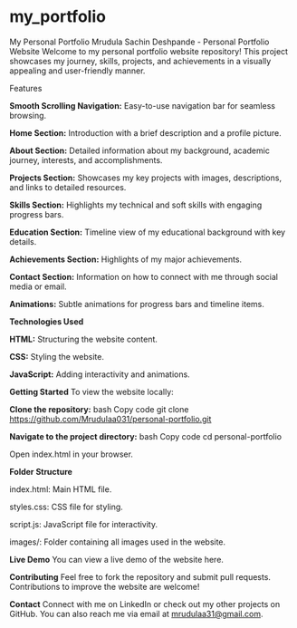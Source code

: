 # my_portfolio
My Personal Portfolio
Mrudula Sachin Deshpande - Personal Portfolio Website
Welcome to my personal portfolio website repository! This project showcases my journey, skills, projects, and achievements in a visually appealing and user-friendly manner.

Features

**Smooth Scrolling Navigation:** Easy-to-use navigation bar for seamless browsing.

**Home Section:** Introduction with a brief description and a profile picture.

**About Section:** Detailed information about my background, academic journey, interests, and accomplishments.

**Projects Section:** Showcases my key projects with images, descriptions, and links to detailed resources.

**Skills Section:** Highlights my technical and soft skills with engaging progress bars.

**Education Section:** Timeline view of my educational background with key details.

**Achievements Section:** Highlights of my major achievements.

**Contact Section:** Information on how to connect with me through social media or email.

**Animations:** Subtle animations for progress bars and timeline items.

**Technologies Used**

**HTML:** Structuring the website content.

**CSS:** Styling the website.

**JavaScript:** Adding interactivity and animations.

**Getting Started**
To view the website locally:

**Clone the repository:**
bash
Copy code
git clone https://github.com/Mrudulaa031/personal-portfolio.git

**Navigate to the project directory:**
bash
Copy code
cd personal-portfolio

Open index.html in your browser.

**Folder Structure**

index.html: Main HTML file.

styles.css: CSS file for styling.

script.js: JavaScript file for interactivity.

images/: Folder containing all images used in the website.

**Live Demo**
You can view a live demo of the website here.

**Contributing**
Feel free to fork the repository and submit pull requests. Contributions to improve the website are welcome!

**Contact**
Connect with me on LinkedIn or check out my other projects on GitHub. You can also reach me via email at mrudulaa31@gmail.com.


